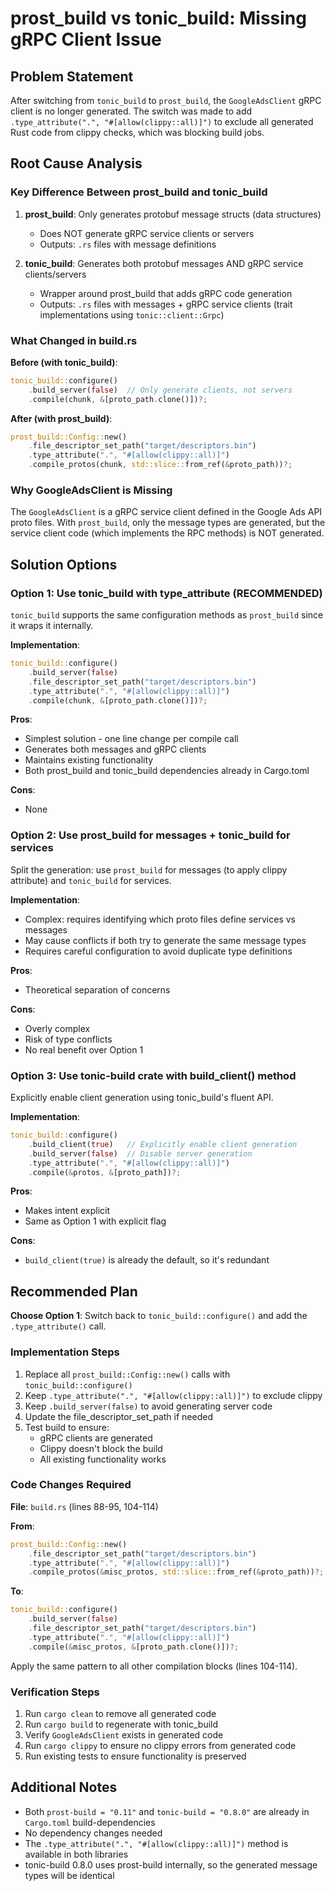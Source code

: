 # prost_build vs tonic_build: Missing gRPC Client Issue

## Problem Statement

After switching from `tonic_build` to `prost_build`, the `GoogleAdsClient` gRPC client is no longer generated. The switch was made to add `.type_attribute(".", "#[allow(clippy::all)]")` to exclude all generated Rust code from clippy checks, which was blocking build jobs.

## Root Cause Analysis

### Key Difference Between prost_build and tonic_build

1. **prost_build**: Only generates protobuf message structs (data structures)
   - Does NOT generate gRPC service clients or servers
   - Outputs: `.rs` files with message definitions

2. **tonic_build**: Generates both protobuf messages AND gRPC service clients/servers
   - Wrapper around prost_build that adds gRPC code generation
   - Outputs: `.rs` files with messages + gRPC service clients (trait implementations using `tonic::client::Grpc`)

### What Changed in build.rs

**Before (with tonic_build)**:
```rust
tonic_build::configure()
    .build_server(false)  // Only generate clients, not servers
    .compile(chunk, &[proto_path.clone()])?;
```

**After (with prost_build)**:
```rust
prost_build::Config::new()
    .file_descriptor_set_path("target/descriptors.bin")
    .type_attribute(".", "#[allow(clippy::all)]")
    .compile_protos(chunk, std::slice::from_ref(&proto_path))?;
```

### Why GoogleAdsClient is Missing

The `GoogleAdsClient` is a gRPC service client defined in the Google Ads API proto files. With `prost_build`, only the message types are generated, but the service client code (which implements the RPC methods) is NOT generated.

## Solution Options

### Option 1: Use tonic_build with type_attribute (RECOMMENDED)

`tonic_build` supports the same configuration methods as `prost_build` since it wraps it internally.

**Implementation**:
```rust
tonic_build::configure()
    .build_server(false)
    .file_descriptor_set_path("target/descriptors.bin")
    .type_attribute(".", "#[allow(clippy::all)]")
    .compile(chunk, &[proto_path.clone()])?;
```

**Pros**:
- Simplest solution - one line change per compile call
- Generates both messages and gRPC clients
- Maintains existing functionality
- Both prost_build and tonic_build dependencies already in Cargo.toml

**Cons**:
- None

### Option 2: Use prost_build for messages + tonic_build for services

Split the generation: use `prost_build` for messages (to apply clippy attribute) and `tonic_build` for services.

**Implementation**:
- Complex: requires identifying which proto files define services vs messages
- May cause conflicts if both try to generate the same message types
- Requires careful configuration to avoid duplicate type definitions

**Pros**:
- Theoretical separation of concerns

**Cons**:
- Overly complex
- Risk of type conflicts
- No real benefit over Option 1

### Option 3: Use tonic-build crate with build_client() method

Explicitly enable client generation using tonic_build's fluent API.

**Implementation**:
```rust
tonic_build::configure()
    .build_client(true)   // Explicitly enable client generation
    .build_server(false)  // Disable server generation
    .type_attribute(".", "#[allow(clippy::all)]")
    .compile(&protos, &[proto_path])?;
```

**Pros**:
- Makes intent explicit
- Same as Option 1 with explicit flag

**Cons**:
- `build_client(true)` is already the default, so it's redundant

## Recommended Plan

**Choose Option 1**: Switch back to `tonic_build::configure()` and add the `.type_attribute()` call.

### Implementation Steps

1. Replace all `prost_build::Config::new()` calls with `tonic_build::configure()`
2. Keep `.type_attribute(".", "#[allow(clippy::all)]")` to exclude clippy
3. Keep `.build_server(false)` to avoid generating server code
4. Update the file_descriptor_set_path if needed
5. Test build to ensure:
   - gRPC clients are generated
   - Clippy doesn't block the build
   - All existing functionality works

### Code Changes Required

**File**: `build.rs` (lines 88-95, 104-114)

**From**:
```rust
prost_build::Config::new()
    .file_descriptor_set_path("target/descriptors.bin")
    .type_attribute(".", "#[allow(clippy::all)]")
    .compile_protos(&misc_protos, std::slice::from_ref(&proto_path))?;
```

**To**:
```rust
tonic_build::configure()
    .build_server(false)
    .file_descriptor_set_path("target/descriptors.bin")
    .type_attribute(".", "#[allow(clippy::all)]")
    .compile(&misc_protos, &[proto_path.clone()])?;
```

Apply the same pattern to all other compilation blocks (lines 104-114).

### Verification Steps

1. Run `cargo clean` to remove all generated code
2. Run `cargo build` to regenerate with tonic_build
3. Verify `GoogleAdsClient` exists in generated code
4. Run `cargo clippy` to ensure no clippy errors from generated code
5. Run existing tests to ensure functionality is preserved

## Additional Notes

- Both `prost-build = "0.11"` and `tonic-build = "0.8.0"` are already in `Cargo.toml` build-dependencies
- No dependency changes needed
- The `.type_attribute(".", "#[allow(clippy::all)]")` method is available in both libraries
- tonic-build 0.8.0 uses prost-build internally, so the generated message types will be identical
